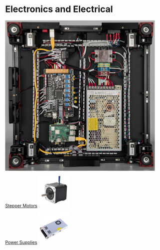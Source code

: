 # Electronics and Electrical

<img src="images/voron-electronics.webp" width=480 height=480 title="foto" />

[Stepper Motors](/Build%20Resources/Electronics/Stepper%20Motors/Stepper%20Motors)
<img src="images/17HS15-1504S1.webp" width=100 height=100 title="foto" />

[Power Supplies](/Build%20Resources/Electronics/Power%20Supply)
<img src="images/LRS-350-24.webp" width=100 height=100 title="foto" />
